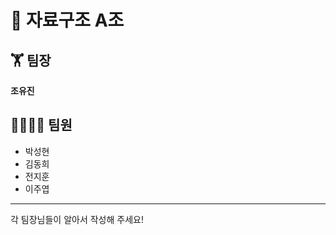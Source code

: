 # 📝 자료구조 A조
## 🏋 팀장
**조유진**
## 👨‍👨‍👧‍👦 팀원</br>
* 박성현</br>
* 김동희</br>
* 전지훈</br>
* 이주엽</br>
-------------
각 팀장님들이 알아서 작성해 주세요!